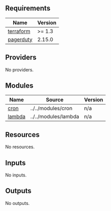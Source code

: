 ## Requirements

| Name | Version |
|------|---------|
| <a name="requirement_terraform"></a> [terraform](#requirement\_terraform) | >= 1.3 |
| <a name="requirement_pagerduty"></a> [pagerduty](#requirement\_pagerduty) | 2.15.0 |

## Providers

No providers.

## Modules

| Name | Source | Version |
|------|--------|---------|
| <a name="module_cron"></a> [cron](#module\_cron) | ../../modules/cron | n/a |
| <a name="module_lambda"></a> [lambda](#module\_lambda) | ../../modules/lambda | n/a |

## Resources

No resources.

## Inputs

No inputs.

## Outputs

No outputs.
